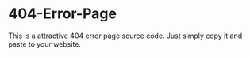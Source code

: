 # 404-Error-Page
This is a attractive 404 error page source code. Just simply copy it and paste to your website.
